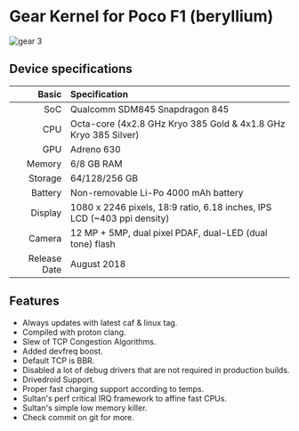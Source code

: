 # Gear Kernel for Poco F1 (beryllium)
![gear 3](https://user-images.githubusercontent.com/91026175/155732777-a593d6fd-4213-4da4-9424-984ba4272018.png)

## Device specifications

Basic   | Specification
-------:|:-------------------------
SoC     | Qualcomm SDM845 Snapdragon 845
CPU     | Octa-core (4x2.8 GHz Kryo 385 Gold & 4x1.8 GHz Kryo 385 Silver)
GPU     | Adreno 630
Memory  | 6/8 GB RAM
Storage | 64/128/256 GB
Battery | Non-removable Li-Po 4000 mAh battery
Display | 1080 x 2246 pixels, 18:9 ratio, 6.18 inches, IPS LCD (~403 ppi density)
Camera  | 12 MP + 5MP, dual pixel PDAF, dual-LED (dual tone) flash
Release Date | August 2018

## Features
- Always updates with latest caf & linux tag.
- Compiled with proton clang.
- Slew of TCP Congestion Algorithms.
- Added devfreq boost.
- Default TCP is BBR.
- Disabled a lot of debug drivers that are not required in production builds.
- Drivedroid Support.
- Proper fast charging support according to temps.
- Sultan's perf critical IRQ framework to affine fast CPUs.
- Sultan's simple low memory killer.
- Check commit on git for more.



